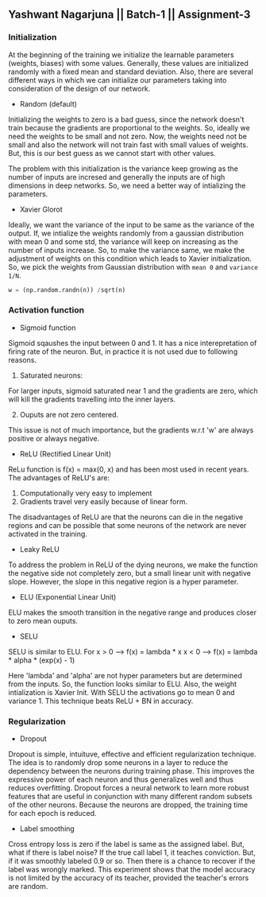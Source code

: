 ## Yashwant Nagarjuna || Batch-1 || Assignment-3

### Initialization

At the beginning of the training we initialize the learnable parameters (weights, biases) with some values. Generally, these values are initialized randomly with a fixed mean and standard deviation. Also, there are several different ways in which we can initialize our parameters taking into consideration of the design of our network.

* Random (default) 

Initializing the weights to zero is a bad guess, since the network doesn't train because the gradients are proportional to the weights. So, ideally we need the weights to be small and not zero. Now, the weights need not be small and also the network will not train fast with small values of weights. But, this is our best guess as we cannot start with other values.

The problem with this initialization is the variance keep growing as the number of inputs are incresed and generally the inputs are of high dimensions in deep networks. So, we need a better way of intializing the parameters.

* Xavier Glorot

Ideally, we want the variance of the input to be same as the variance of the output. If, we intialize the weights randomly from a gaussian distribution with mean 0 and some std, the variance will keep on increasing as the number of inputs increase. So, to make the variance same, we make the adjustment of weights on this condition which leads to Xavier initialization. So, we pick the weights from Gaussian distribution with `mean 0` and `variance 1/N`.

```python
w = (np.random.randn(n)) /sqrt(n)
```

### Activation function

* Sigmoid function

Sigmoid sqaushes the input between 0 and 1. It has a nice interepretation of firing rate of the neuron. But, in practice it is not used due to following reasons. 

1. Saturated neurons:

For larger inputs, sigmoid saturated near 1 and the gradients are zero, which will kill the gradients travelling into the inner layers.

2. Ouputs are not zero centered.

This issue is not of much importance, but the gradients w.r.t 'w' are always positive or always negative.

* ReLU (Rectified Linear Unit)

ReLu function is f(x) = max(0, x) and has been most used in recent years. The advantages of ReLU's are:

1. Computationally very easy to implement
2. Gradients travel very easily because of linear form.

The disadvantages of ReLU are that the neurons can die in the negative regions and can be possible that some neurons of the network are never activated in the training.

* Leaky ReLU

To address the problem in ReLU of the dying neurons, we make the function the negative side not completely zero, but a small linear unit with negative slope. However, the slope in this negative region is a hyper parameter.

* ELU (Exponential Linear Unit)

ELU makes the smooth transition in the negative range and produces closer to zero mean ouputs. 

* SELU

SELU is similar to ELU. For 
x > 0 --> f(x) = lambda * x
x < 0 --> f(x) = lambda * alpha * (exp(x) - 1)

Here 'lambda' and 'alpha' are not hyper parameters but are determined from the inputs.
So, the function looks similar to ELU. Also, the weight intialization is Xavier Init.
With SELU the activations go to mean 0 and variance 1.  This technique beats ReLU + BN in accuracy.

### Regularization

* Dropout

Dropout is simple, intuituve, effective and efficient regularization technique. The idea is to randomly drop some neurons in a layer to reduce the dependency between the neurons during training phase. This improves the expressive power of each neuron and thus generalizes well and thus reduces overfitting. Dropout forces a neural network to learn more robust features that are useful in conjunction with many different random subsets of the other neurons. Because the neurons are dropped, the training time for each epoch is reduced.

* Label smoothing

Cross entropy loss is zero if the label is same as the assigned label. But, what if there is label noise? If the true call label 1, it teaches conviction. But, if it was smoothly labeled 0.9 or so. Then there is a chance to recover if the label was wrongly marked. This experiment shows that the model accuracy is not limited by the accuracy of its teacher, provided the teacher's errors are random.


